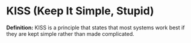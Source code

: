 # KISS (Keep It Simple, Stupid)
**Definition:** KISS is a principle that states that most systems work best if they are kept simple rather than made complicated.

